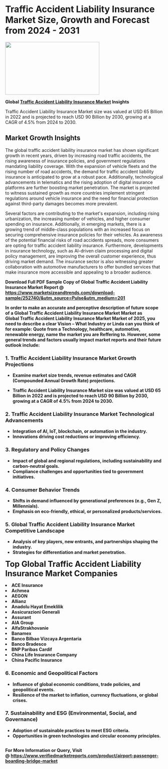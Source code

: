 <H1>Traffic Accident Liability Insurance Market Size, Growth and Forecast from 2024 - 2031</H1><img class="aligncenter size-medium wp-image-584254" src="https://thirdeyenews.in/wp-content/uploads/2024/09/Global-Market-Research-300x168.jpeg" alt="" width="300" height="168" /><p><strong>Global&nbsp;<a href="https://www.marketsizeandtrends.com/download-sample/252740/&amp;utm_source=Pulse&amp;utm_medium=201">Traffic Accident Liability Insurance Market</a> Insights</strong></p><p>Traffic Accident Liability Insurance Market size was valued at USD 65 Billion in 2022 and is projected to reach USD 90 Billion by 2030, growing at a CAGR of 4.5% from 2024 to 2030.</p><p><h2>Market Growth Insights</h2> <p>The global traffic accident liability insurance market has shown significant growth in recent years, driven by increasing road traffic accidents, the rising awareness of insurance policies, and government regulations mandating liability coverage. With the expansion of vehicle fleets and the rising number of road accidents, the demand for traffic accident liability insurance is anticipated to grow at a robust pace. Additionally, technological advancements in telematics and the rising adoption of digital insurance platforms are further boosting market penetration. The market is projected to witness sustained growth as more countries implement stringent regulations around vehicle insurance and the need for financial protection against third-party damages becomes more prevalent.</p> <p><strong></strong></p> <p>Several factors are contributing to the market's expansion, including rising urbanization, the increasing number of vehicles, and higher consumer spending on insurance. Additionally, in emerging markets, there is a growing trend of middle-class populations with an increased focus on securing comprehensive insurance policies for their vehicles. As awareness of the potential financial risks of road accidents spreads, more consumers are opting for traffic accident liability insurance. Furthermore, developments in insurance technology, such as AI-driven claim processing and digital policy management, are improving the overall customer experience, thus driving market demand. The insurance sector is also witnessing greater collaboration with automotive manufacturers to offer bundled services that make insurance more accessible and appealing to a broader audience.</p> <p><strong></p><p><span class=""><strong>Download Full PDF Sample Copy of Global Traffic Accident Liability Insurance Market Report</strong> @ <a href="https://www.marketsizeandtrends.com/download-sample/252740/&amp;utm_source=Pulse&amp;utm_medium=201" target="_blank">https://www.marketsizeandtrends.com/download-sample/252740/&amp;utm_source=Pulse&amp;utm_medium=201</a></span></p><p>In order to make an accurate and perceptive description of future scope of a Global&nbsp;Traffic Accident Liability Insurance Market Market as Global&nbsp;Traffic Accident Liability Insurance Market Market of 2025, you need to describe a clear Vision &ndash; What Industry or Linda can you think of for example: Quote from a Technology, healthcare, automotive, renewable energy, name the market you are Reffering to. However, some general trends and factors usually impact market reports and their future outlook include:</p><h3>1.&nbsp;<strong>Traffic Accident Liability Insurance Market Growth Projections</strong></h3><ul><li>Examine market size trends, revenue estimates and CAGR (Compounded Annual Growth Rate) projections.</li><li><p>Traffic Accident Liability Insurance Market size was valued at USD 65 Billion in 2022 and is projected to reach USD 90 Billion by 2030, growing at a CAGR of 4.5% from 2024 to 2030.</p></li></ul><h3>2.&nbsp;<strong>Traffic Accident Liability Insurance Market Technological Advancements</strong></h3><ul><li>Integration of AI, IoT, blockchain, or automation in the industry.</li><li>Innovations driving cost reductions or improving efficiency.</li></ul><h3>3.&nbsp;<strong>Regulatory and Policy Changes</strong></h3><ul><li>Impact of global and regional regulations, including sustainability and carbon-neutral goals.</li><li>Compliance challenges and opportunities tied to government initiatives.</li></ul><h3>4.&nbsp;<strong>Consumer Behavior Trends</strong></h3><ul><li>Shifts in demand influenced by generational preferences (e.g., Gen Z, Millennials).</li><li>Emphasis on eco-friendly, ethical, or personalized products/services.</li></ul><h3>5.&nbsp;<strong>Global Traffic Accident Liability Insurance Market Competitive Landscape</strong></h3><ul><li>Analysis of key players, new entrants, and partnerships shaping the industry.</li><li>Strategies for differentiation and market penetration.</li></ul><p data-pm-slice="1 1 []"><span style="color: inherit; font-family: inherit; font-size: 25px;">Top Global Traffic Accident Liability Insurance Market Companies</span></p><div class="" data-test-id=""><p><li>ACE Insurance</li><li> Achmea</li><li> AEGON</li><li> Allianz</li><li> Anadolu Hayat Emeklilik</li><li> Assicurazioni Generali</li><li> Assurant</li><li> AIA Group</li><li> AlfaStrakhovanie</li><li> Banamex</li><li> Banco Bilbao Vizcaya Argentaria</li><li> Banco Bradesco</li><li> BNP Paribas Cardif</li><li> China Life Insurance Company</li><li> China Pacific Insurance</li></p></div><h3>6.&nbsp;<strong>Economic and Geopolitical Factors</strong></h3><ul><li>Influence of global economic conditions, trade policies, and geopolitical events.</li><li>Resilience of the market to inflation, currency fluctuations, or global crises.</li></ul><h3>7.&nbsp;<strong>Sustainability and ESG (Environmental, Social, and Governance)</strong></h3><ul><li>Adoption of sustainable practices to meet ESG criteria.</li><li>Opportunities in green technologies and circular economy principles.</li></ul><h2><strong style="font-size: 14px;">For More Information or Query, Visit @&nbsp;</strong><a style="background-color: #ffffff; font-size: 14px;" href="https://www.marketsizeandtrends.com/report/traffic-accident-liability-insurance-market/" target="_blank">https://www.verifiedmarketreports.com/product/airport-passenger-boarding-bridge-market</a></h2>
